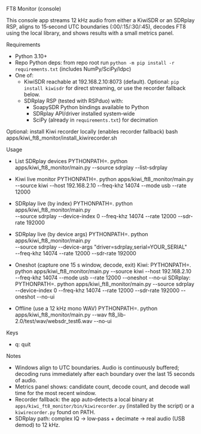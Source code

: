FT8 Monitor (console)

This console app streams 12 kHz audio from either a KiwiSDR or an SDRplay RSP,
aligns to 15‑second UTC boundaries (:00/:15/:30/:45), decodes FT8 using the
local library, and shows results with a small metrics panel.

Requirements
- Python 3.10+
- Repo Python deps: from repo root run `python -m pip install -r requirements.txt`
  (includes NumPy/SciPy/ldpc)
- One of:
  - KiwiSDR reachable at 192.168.2.10:8073 (default). Optional: `pip install kiwisdr`
    for direct streaming, or use the recorder fallback below.
  - SDRplay RSP (tested with RSPduo) with:
    - SoapySDR Python bindings available to Python
    - SDRplay API/driver installed system‑wide
    - SciPy (already in `requirements.txt`) for decimation

Optional: install Kiwi recorder locally (enables recorder fallback)
  bash apps/kiwi_ft8_monitor/install_kiwirecorder.sh

Usage
- List SDRplay devices
  PYTHONPATH=. python apps/kiwi_ft8_monitor/main.py --source sdrplay --list-sdrplay

- Kiwi live monitor
  PYTHONPATH=. python apps/kiwi_ft8_monitor/main.py \
    --source kiwi --host 192.168.2.10 --freq-khz 14074 --mode usb --rate 12000

- SDRplay live (by index)
  PYTHONPATH=. python apps/kiwi_ft8_monitor/main.py \
    --source sdrplay --device-index 0 --freq-khz 14074 --rate 12000 --sdr-rate 192000

- SDRplay live (by device args)
  PYTHONPATH=. python apps/kiwi_ft8_monitor/main.py \
    --source sdrplay --device-args "driver=sdrplay,serial=YOUR_SERIAL" \
    --freq-khz 14074 --rate 12000 --sdr-rate 192000

- Oneshot (capture one 15 s window, decode, exit)
  Kiwi:    PYTHONPATH=. python apps/kiwi_ft8_monitor/main.py --source kiwi --host 192.168.2.10 --freq-khz 14074 --mode usb --rate 12000 --oneshot --no-ui
  SDRplay: PYTHONPATH=. python apps/kiwi_ft8_monitor/main.py --source sdrplay --device-index 0 --freq-khz 14074 --rate 12000 --sdr-rate 192000 --oneshot --no-ui

- Offline (use a 12 kHz mono WAV)
  PYTHONPATH=. python apps/kiwi_ft8_monitor/main.py --wav ft8_lib-2.0/test/wav/websdr_test6.wav --no-ui

Keys
- q: quit

Notes
- Windows align to UTC boundaries. Audio is continuously buffered; decoding runs
  immediately after each boundary over the last 15 seconds of audio.
- Metrics panel shows: candidate count, decode count, and decode wall time for
  the most recent window.
- Recorder fallback: the app auto‑detects a local binary at
  `apps/kiwi_ft8_monitor/bin/kiwirecorder.py` (installed by the script) or a
  `kiwirecorder.py` found on PATH.
- SDRplay path: complex IQ → low‑pass + decimate → real audio (USB demod) to 12 kHz.
